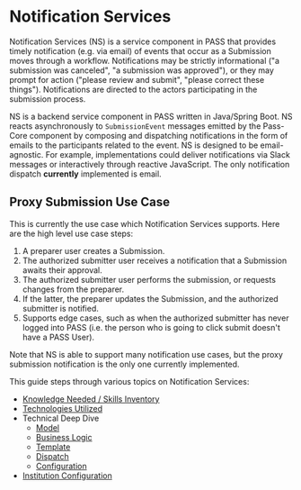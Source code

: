 # Notification Services

Notification Services (NS) is a service component in PASS that provides timely notification (e.g. via email) of events
that occur as a Submission moves through a workflow. Notifications may be strictly informational ("a submission was
canceled", "a submission was approved"), or they may prompt for action ("please review and submit", "please correct
these things"). Notifications are directed to the actors participating in the submission process.

NS is a backend service component in PASS written in Java/Spring Boot. NS reacts asynchronously to `SubmissionEvent`
messages emitted by the Pass-Core component by composing and dispatching notifications in the form of emails to the
participants related to the event. NS is designed to be email-agnostic. For example, implementations could deliver 
notifications via Slack messages or interactively through reactive JavaScript. The only notification dispatch
**currently** implemented is email.

## Proxy Submission Use Case

This is currently the use case which Notification Services supports. Here are the high level use case steps:

1. A preparer user creates a Submission.
2. The authorized submitter user receives a notification that a Submission awaits their approval.
3. The authorized submitter user performs the submission, or requests changes from the preparer.
4. If the latter, the preparer updates the Submission, and the authorized submitter is notified. 
5. Supports edge cases, such as when the authorized submitter has never logged into PASS (i.e. the person who is going 
to click submit doesn't have a PASS User).

Note that NS is able to support many notification use cases, but the proxy submission notification is the only one 
currently implemented.

This guide steps through various topics on Notification Services:

* [Knowledge Needed / Skills Inventory](./ns-know-need.md)
* [Technologies Utilized](./ns-tech-util.md)
* Technical Deep Dive
  * [Model](./ns-model.md)
  * [Business Logic](./ns-business.md)
  * [Template](./ns-templates.md)
  * [Dispatch](./ns-dispatch.md)
  * [Configuration](./ns-configuration.md)
* [Institution Configuration](./ns-new-institution.md)
